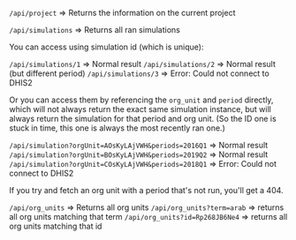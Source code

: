 `/api/project` => Returns the information on the current project

`/api/simulations`   => Returns all ran simulations

You can access using simulation id (which is unique):

`/api/simulations/1` => Normal result
`/api/simulations/2` => Normal result (but different period)
`/api/simulations/3` => Error: Could not connect to DHIS2

Or you can access them by referencing the `org_unit` and `period` directly, which will not always return the exact same simulation instance, but will always return the simulation for that period and org unit. (So the ID one is stuck in time, this one is always the most recently ran one.)

`/api/simulation?orgUnit=AOsKyLAjVWH&periods=2016Q1` => Normal result
`/api/simulation?orgUnit=BOsKyLAjVWH&periods=2019Q2` => Normal result
`/api/simulation?orgUnit=COsKyLAjVWH&periods=2018Q1` => Error: Could not connect to DHIS2

If you try and fetch an org unit with a period that's not run, you'll get a 404.

`/api/org_units` => Returns all org units
`/api/org_units?term=arab` => returns all org units matching that term
`/api/org_units?id=Rp268JB6Ne4` => returns all org units matching that id
